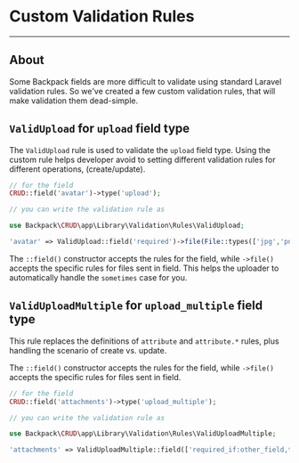 # Custom Validation Rules

---

<a name="about"></a>
## About

Some Backpack fields are more difficult to validate using standard Laravel validation rules. So we've created a few custom validation rules, that will make validation them dead-simple.

<a name="valid-upload-validation-rule"></a>
## `ValidUpload` for `upload` field type

The `ValidUpload` rule is used to validate the `upload` field type. Using the custom rule helps developer avoid to setting different validation rules for different operations, (create/update).

```php
// for the field
CRUD::field('avatar')->type('upload');

// you can write the validation rule as

use Backpack\CRUD\app\Library\Validation\Rules\ValidUpload;

'avatar' => ValidUpload::field('required')->file(File::types(['jpg','png'])->max(2048)),
```

The `::field()` constructor accepts the rules for the field, while `->file()` accepts the specific rules for files sent in field.
This helps the uploader to automatically handle the `sometimes` case for you.

<a name="valid-upload-multiple-validation-rule"></a>
## `ValidUploadMultiple` for `upload_multiple` field type

This rule replaces the definitions of  `attribute` and `attribute.*` rules, plus handling the scenario of create vs. update.

The `::field()` constructor accepts the rules for the field, while `->file()` accepts the specific rules for files sent in field.

```php
// for the field
CRUD::field('attachments')->type('upload_multiple');

// you can write the validation rule as

use Backpack\CRUD\app\Library\Validation\Rules\ValidUploadMultiple;

'attachments' => ValidUploadMultiple::field(['required_if:other_field,test_value', 'min:2', 'max:5'])->file(File::types(['pdf'])->max(10000)),    

```